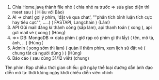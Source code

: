 1. Chia Home.java thành file nhỏ ( chia nhỏ ra trước => sửa giao diện thì meet sau ) ( Hiếu với Bảo)
2. AI -> chat( gợi ý phim, 'đặt vé qua chat', ""phân tích bình luận tích cực hay tiêu cực"", .....) ( FASTAPI, Langchain ) (Lâm)
3. API Gửi mail đăng kí thành công (sắp làm), api thanh toán ( xong ), api gửi mail vé ( xong ) (Hùng)
4. =>> DB: MongoDB => data phim ( giờ rạp có phim gì thì lấy) ( tên, mô tả, ảnh, .. ) (Hùng )
5. Admin ( xong sớm thì làm) ( quản lí thêm phim, xem lịch sử đặt vé ( chung tất cả người dùng ) ) (Hùng) 
6. Báo cáo ( sau cùng 31/12 viết) (chung)

Tên phim:
Rạp chiếu:
thời gian chiếu:
		giờ
		ngày
thể loại
đường dẫn ảnh
đạo diễn
mô tả: 
thời lượng 
ngày khởi chiếu
diễn viên chính
